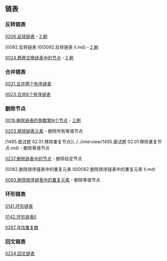 ## 链表

### 反转链表

[0206.反转链表](0206.反转链表.md) - [2 刷](qu0206/solu/Solution.java)

[0092.反转链表 II](0092.反转链表 II.md) - [2 刷](qu0092/solu/Solution.java)

[0024.两两交换链表中的节点](leetcode/linkedlist/0024.两两交换链表中的节点.md) - [2 刷](qu0024/solu/Solution.java)

### 合并链表

[0021.合并两个有序链表](0021.合并两个有序链表.md)

[0023.合并K个有序链表](0023.合并K个排序链表.md)

### 删除节点

[0019.删除链表的倒数第N个节点](0019.删除链表的倒数第N个节点.md) - [三刷](qu0019/solu/Solution.java)

[0203.移除链表元素](0203.移除链表元素.md) - 删除所有等值节点

[1495.面试题 02.01.移除重复节点](../../interview/1495.面试题 02.01.移除重复节点.md) - 删除等值节点

[0237.删除链表中的节点](0237.删除链表中的节点.md) - 删除给定节点

[0082.删除排序链表中的重复元素 II](0082.删除排序链表中的重复元素 II.md)

[0083.删除排序链表中的重复元素](0083.删除排序链表中的重复元素.md) - 删除等值节点


### 环形链表

[0141.环形链表](0141.环形链表.md)

[0142.环形链表II](0142.环形链表II.md)

[0287.寻找重复数](0287.寻找重复数.md)

### 回文链表

[0234.回文链表](0234.回文链表.md)